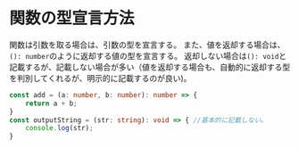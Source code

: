 # 関数の型宣言方法
関数は引数を取る場合は、引数の型を宣言する。
また、値を返却する場合は、`(): number`のように返却する値の型を宣言する。
返却しない場合は`(): void`と記載するが、記載しない場合が多い（値を返却する場合も、自動的に返却する型を判別してくれるが、明示的に記載するのが良い)。

```index.ts
const add = (a: number, b: number): number => {
    return a + b;
}
const outputString = (str: string): void => { //基本的に記載しない。
    console.log(str);
} 
```
